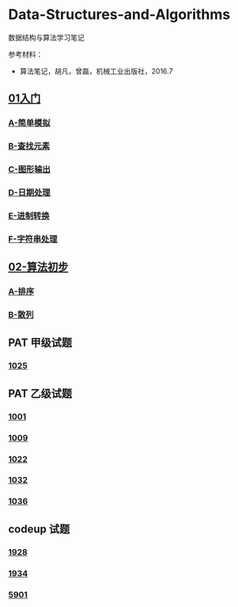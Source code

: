 # Data-Structures-and-Algorithms

数据结构与算法学习笔记

参考材料：

- 算法笔记，胡凡，曾磊，机械工业出版社，2016.7

## [01入门](01-入门)

### [A-简单模拟](01-入门/A-简单模拟)

### [B-查找元素](01-入门/B-查找元素)

### [C-图形输出](01-入门/C-图形输出)

### [D-日期处理](01-入门/D-日期处理)

### [E-进制转换](01-入门/E-进制转换)

### [F-字符串处理](01-入门/F-字符串处理)

## [02-算法初步](02-算法初步)

### [A-排序](02-算法初步/A-排序)

### [B-散列](02-算法初步/B-散列)

## PAT 甲级试题

### [1025](02-算法初步/A-排序/e-PAT-A1025.cpp)

## PAT 乙级试题

### [1001](01-入门/A-简单模拟/a-PAT-B1001.cpp)

### [1009](01-入门/F-字符串处理/b-PAT-B1009.cpp)

### [1022](01-入门/E-进制转换/a-PAT-B1022.cpp)

### [1032](01-入门/A-简单模拟/b-PAT-B1032.cpp)

### [1036](01-入门/C-图形输出/a-PAT-B1036.cpp)

## codeup 试题

### [1928](01-入门/D-日期处理/a-codeup-1928.cpp)

### [1934](01-入门/B-查找元素/a-codeup-1934.cpp)

### [5901](01-入门/F-字符串处理/a-codeup-5901.cpp)
